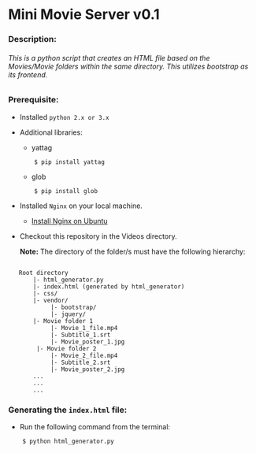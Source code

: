 # Mini Movie Server v0.1

### Description:
###### This is a python script that creates an HTML file based on the Movies/Movie folders within the same directory. This utilizes bootstrap as its frontend.

### Prerequisite:
* Installed `python 2.x or 3.x`
* Additional libraries:
    * yattag
    ```
        $ pip install yattag
    ```
    * glob
    ```
        $ pip install glob
    ```
* Installed `Nginx` on your local machine.
    * [Install Nginx on Ubuntu](https://mediatemple.net/community/products/developer/204405534/install-nginx-on-ubuntu)
* Checkout this repository in the Videos directory.
    
    **Note:** 
    The directory of the folder/s must have the following hierarchy:
 ```
    
    Root directory
        |- html_generator.py
        |- index.html (generated by html_generator)
        |- css/
        |- vendor/
             |- bootstrap/
             |- jquery/
        |- Movie folder 1
             |- Movie_1_file.mp4
             |- Subtitle_1.srt
             |- Movie_poster_1.jpg
         |- Movie folder 2
             |- Movie_2_file.mp4
             |- Subtitle_2.srt
             |- Movie_poster_2.jpg
        ...
        ...
        ...     
```

### Generating the `index.html` file:
* Run the following command from the terminal:
```
    $ python html_generator.py
```